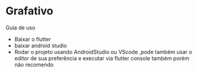 # Grafativo

Guia de uso 
- Baixar o flutter
- baixar android studio
- Rodar o projeto usando AndroidStudio ou VScode ,pode também usar o editor de sua preferência e executar via flutter console também porém não recomendo 

